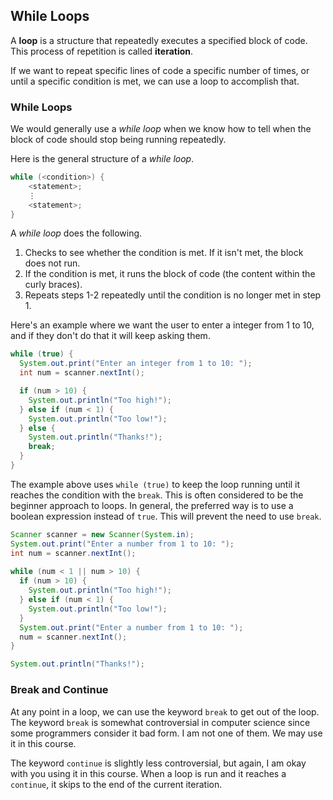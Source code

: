 ## While Loops

A **loop** is a structure that repeatedly executes a specified block of code. This process of repetition is called **iteration**. 

If we want to repeat specific lines of code a specific number of times, or until a specific condition is met, we can use a loop to accomplish that.

### While Loops

We would generally use a *while loop* when we know how to tell when the block of code should stop being running repeatedly.

Here is the general structure of a *while loop*.

```java
while (<condition>) {
    <statement>;
    ⋮
    <statement>;
}
```

A *while loop* does the following.

1. Checks to see whether the condition is met. If it isn't met, the block does not run.
2. If the condition is met, it runs the block of code (the content within the curly braces).
3. Repeats steps 1-2 repeatedly until the condition is no longer met in step 1.

Here's an example where we want the user to enter a integer from 1 to 10, and if they don't do that it will keep asking them.

```java
while (true) {
  System.out.print("Enter an integer from 1 to 10: ");
  int num = scanner.nextInt();  

  if (num > 10) {
    System.out.println("Too high!");
  } else if (num < 1) {
    System.out.println("Too low!");
  } else {
    System.out.println("Thanks!");
    break;
  }
}
```

The example above uses `while (true)` to keep the loop running until it reaches the condition with the `break`. This is often considered to be the beginner approach to loops. In general, the preferred way is to use a boolean expression instead of `true`. This will prevent the need to use `break`.

```java
Scanner scanner = new Scanner(System.in);
System.out.print("Enter a number from 1 to 10: ");
int num = scanner.nextInt();  
		
while (num < 1 || num > 10) {
  if (num > 10) {
    System.out.println("Too high!");
  } else if (num < 1) {
    System.out.println("Too low!");
  } 
  System.out.print("Enter a number from 1 to 10: ");
  num = scanner.nextInt();  
}

System.out.println("Thanks!");
```


### Break and Continue

At any point in a loop, we can use the keyword `break` to get out of the loop. The keyword `break` is somewhat controversial in computer science since some programmers consider it bad form. I am not one of them. We may use it in this course.

The keyword `continue` is slightly less controversial, but again, I am okay with you using it in this course. When a loop is run and it reaches a `continue`, it skips to the end of the current iteration.

